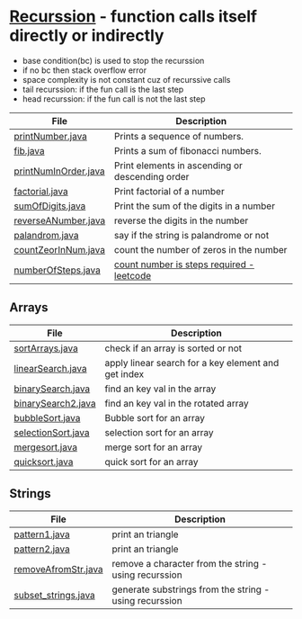 # [Recurssion](https://www.enjoyalgorithms.com/blog/recursion-explained-how-recursion-works-in-programming) - function calls itself directly or indirectly
- base condition(bc) is used to stop the recurssion
- if no bc then stack overflow error
- space complexity is not constant cuz of recurssive calls
- tail recurssion: if the fun call is the last step
- head recurssion: if the fun call is not the last step



| File              | Description                          |
|-------------------|--------------------------------------|
| [printNumber.java](printNumber.java) | Prints a sequence of numbers. |
| [fib.java](fib.java) | Prints a sum of fibonacci numbers. |
| [printNumInOrder.java](printNumInOrder.java) | Print elements in ascending or descending order |
| [factorial.java](factorial.java) | Print factorial of a number |
| [sumOfDigits.java](sumOfDigits.java) | Print the sum of the digits in a number |
| [reverseANumber.java](reverseANumber.java) | reverse the digits in the number  |
| [palandrom.java](palandrom.java) | say if the string is palandrome or not  |
| [countZeorInNum.java](countZeorInNum.java) | count the number of zeros in the number  |
| [numberOfSteps.java](numberOfSteps.java) | [count number is steps required - leetcode](https://leetcode.com/problems/number-of-steps-to-reduce-a-number-to-zero/) |

## Arrays
| File              | Description                          |
|-------------------|--------------------------------------|
|[sortArrays.java](Arrays/binarySearch2.java)| check if an array is sorted or not|
|[linearSearch.java](Arrays/linearSearch.java)| apply linear search for a key element and get index|
| [binarySearch.java](Arrays/binarySearch.java) | find an key val in the array|
| [binarySearch2.java](Arrays/binarySearch2.java) | find an key val in the rotated array|
| [bubbleSort.java](Arrays/bubbleSort.java) | Bubble sort for an array|
| [selectionSort.java](Arrays/selectionSort.java) | selection sort for an array|
| [mergesort.java](Arrays/mergesort.java) | merge sort for an array|
| [quicksort.java](Arrays/quicksort.java) | quick sort  for an array|

## Strings
| File              | Description                          |
|-------------------|--------------------------------------|
| [pattern1.java](Strings/pattern1.java) | print an triangle|
| [pattern2.java](Strings/pattern2.java) | print an triangle|
| [removeAfromStr.java](Strings/removeAfromStr.java) | remove a character from the string - using recurssion|
| [subset_strings.java](Strings/subset_strings.java) | generate substrings from the string - using recurssion|
